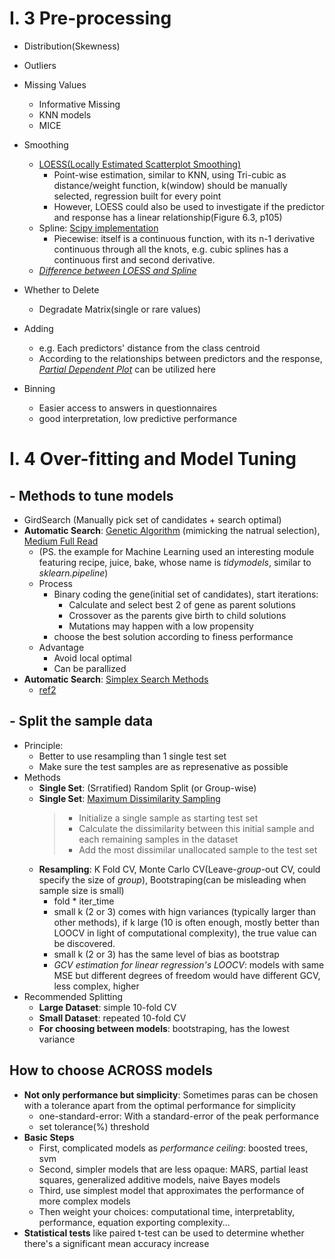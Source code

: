# I. 3 Pre-processing  
- Distribution(Skewness)
- Outliers
- Missing Values
  - Informative Missing
  - KNN models
  - MICE
- Smoothing
  - [LOESS(Locally Estimated Scatterplot Smoothing)](https://towardsdatascience.com/loess-373d43b03564)
    - Point-wise estimation, similar to KNN, using Tri-cubic as distance/weight function, k(window) should be manually selected, regression built for every point
    - However, LOESS could also be used to investigate if the predictor and response has a linear relationship(Figure 6.3, p105)
  - Spline: [Scipy implementation](https://docs.scipy.org/doc/scipy/tutorial/interpolate.html)
    - Piecewise: itself is a continuous function, with its n-1 derivative continuous through all the knots, e.g. cubic splines has a continuous first and second derivative.
  - [*Difference between LOESS and Spline*](https://stats.stackexchange.com/a/20107)

- Whether to Delete
  - Degradate Matrix(single or rare values)
- Adding 
  - e.g. Each predictors' distance from the class centroid
  - According to the relationships between predictors and the response, [*Partial Dependent Plot*](https://christophm.github.io/interpretable-ml-book/pdp.html) can be utilized here
- Binning
  - Easier access to answers in questionnaires
  - good interpretation, low predictive performance

# I. 4 Over-fitting and Model Tuning
## - Methods to tune models
- GirdSearch (Manually pick set of candidates + search optimal)
- **Automatic Search**: [Genetic Algorithm](https://algoritmaonline.com/optimization-with-genetic-algorithm/#:~:text=Genetic%20Algorithm%20is%20an%20optimization%20algorithm%20that%20use,2%20main%20principles%3A%20natural%20selection%20and%20random%20mutation.) (mimicking the natrual selection), [Medium Full Read](https://medium.com/towards-data-science/genetic-algorithms-in-python-using-the-deap-library-e67f7ce4024c)
  - (PS. the example for Machine Learning used an interesting module featuring recipe, juice, bake, whose name is *tidymodels*, similar to *sklearn.pipeline*)
  - Process
    - Binary coding the gene(initial set of candidates), start iterations:
      - Calculate and select best 2 of gene as parent solutions
      - Crossover as the parents give birth to child solutions
      - Mutations may happen with a low propensity
    - choose the best solution according to finess performance
  - Advantage
    - Avoid local optimal
    - Can be parallized
- **Automatic Search**: [Simplex Search Methods](https://blog.csdn.net/weixin_45353822/article/details/105948285)
  - [ref2](https://www.shivajicollege.ac.in/sPanel/uploads/econtent/33dfc039a8d88fa01d763d5abcd1df20.pdf#:~:text=The%20simplex%20method%20provides%20a%20systematic%20search%20so,simplex%20method%20is%20presented%20in%20the%20next%20section.)
 
## - Split the sample data
- Principle: 
  - Better to use resampling than 1 single test set
  - Make sure the test samples are as represenative as possible
- Methods
  - **Single Set**: (Srratified) Random Split (or Group-wise)
  - **Single Set**: [Maximum Dissimilarity Sampling](https://scientistcafe.com/ids/datasplittingresampling.html)
    > - Initialize a single sample as starting test set
    > - Calculate the dissimilarity between this initial sample and each remaining samples in the dataset
    > - Add the most dissimilar unallocated sample to the test set
  - **Resampling**: K Fold CV, Monte Carlo CV(Leave-*group*-out CV, could specify the size of *group*), Bootstraping(can be misleading when sample size is small)
    - fold * iter_time
    - small k (2 or 3) comes with hign variances (typically larger than other methods), if k large (10 is often enough, mostly better than LOOCV in light of computational complexity), the true value can be discovered.
    - small k (2 or 3) has the same level of bias as bootstrap
    - *GCV estimation for linear regression's LOOCV*: models with same MSE but different degrees of freedom would have different GCV, less complex, higher
- Recommended Splitting
  - **Large Dataset**: simple 10-fold CV
  - **Small Dataset**: repeated 10-fold CV
  - **For choosing between models**: bootstraping, has the lowest variance

## How to choose ACROSS models
- **Not only performance but simplicity**: Sometimes paras can be chosen with a tolerance apart from the optimal performance for simplicity
  - one-standard-error: With a standard-error of the peak performance
  - set tolerance(%) threshold
- **Basic Steps**
  - First, complicated models as *performance ceiling*: boosted trees, svm
  - Second, simpler models that are less opaque: MARS, partial least squares, generalized additive models, naive Bayes models
  - Third, use simplest model that approximates the performance of more complex models
  - Then weight your choices: computational time, interpretablity, performance, equation exporting complexity... 
- **Statistical tests** like paired t-test can be used to determine whether there's a significant mean accuracy increase

  
